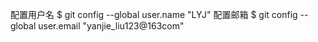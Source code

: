 配置用户名
$ git config --global user.name "LYJ"
配置邮箱
$ git config --global user.email "yanjie_liu123@163com"


